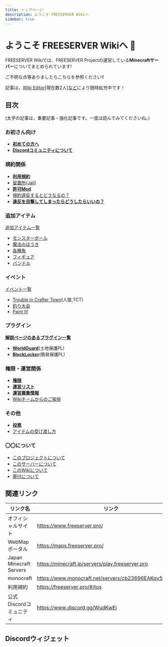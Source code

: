 ```yaml
---
title: トップページ
description: ようこそ FREESERVER Wikiへ
sidebar: true
---
```


# ようこそ FREESERVER Wikiへ :tada:

FREESERVER Wikiでは、FREESERVER Projectの運営している**Minecraftサーバー**についてまとめられています!

ご不明な点等ありましたらこちらを参照ください!!

記事は，[Wiki Editor](http://wiki.freeserver.pro/admins#Wiki%20Editor)[現在数2人][など](about-wiki#%E7%B7%A8%E9%9B%86%E8%80%85%E3%83%AA%E3%82%B9%E3%83%88)により随時拡充中です！
## 目次
(太字の記事は，重要記事・強化記事です。一度は読んでみてくださいね。)
### お初さん向け
- [**初めての方へ**](beginners-guide)
- [**Discordコミュニティについて**](discord)
### 規約関係
- [**利用規約**](terms/)
- [留置所(Jail)](jail)
- [**許可Mod**](allow-mods)
- [規約違反するとどうなるの？](terms/violation)
- [**違反を目撃してしまったらどうしたらいいの？**](terms/violation-look)
### 追加アイテム
[追加アイテム一覧](item/)
- [モンスターボール](item/monsterbowl)
- [魔法のほうき](item/broom)
- [各種魚](item/addfish)
- [フィギュア](item/figure)
- [バンドル](item/bundle)
### イベント
[イベント一覧](event/)
- [Trouble in Crafter Town](event/tct)(人狼,TCT)
- [釣り大会](event/fishcontest)
- [Paint It!](event/paint-it)
### プラグイン
[**解説ページのあるプラグイン一覧**](plugin/)
- [**WorldGuard**](plugin/worldguard)(土地保護PL)
- [**BlockLocker**](plugin/blocklocker)(簡易保護PL)
### 権限・運営関係
- [**権限**](permissions)
- [**運営リスト**](admins/)
- [**運営募集情報**](recruit-info)
- [Wikiチームからのご挨拶](from-wikiteam)
### その他
- [**投票**](vote)
- [アイテムの受け渡し方](how-to/senditem)
### 〇〇について
- [このプロジェクトについて](about-project)
- [このサーバーについて](about-server)
- [このWikiについて](about-wiki)
- [寄付について](donate)
## 関連リンク
| リンク名 | リンク |
| ---- | ---- |
| オフィシャルサイト | https://www.freeserver.pro/ |
| WebMapポータル | https://maps.freeserver.pro/ |
| Japan Minecraft Servers | https://minecraft.jp/servers/play.freeserver.pro |
| monocraft | https://www.monocraft.net/servers/cb23696EAKqv51cX1L6U |
| 利用規約 | https://freeserver.pro/#/tos |
| 公式Discordコミュニティ | https://www.discord.gg/WudKwEj |

## Discordウィジェット
<discord-widget url="https://discord.com/api/guilds/393963617604861952/widget.json"/>
